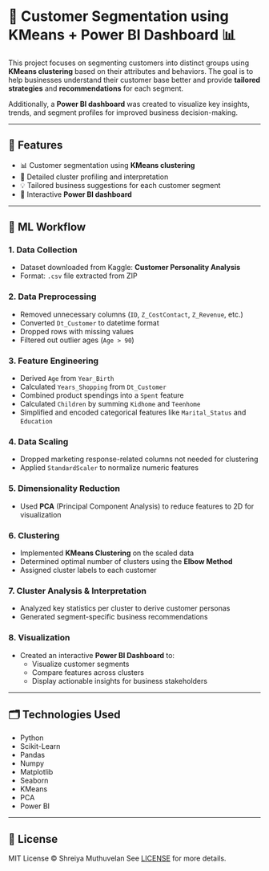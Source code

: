 # 🧠 Customer Segmentation using KMeans + Power BI Dashboard 📊

This project focuses on segmenting customers into distinct groups using **KMeans clustering** based on their attributes and behaviors. The goal is to help businesses understand their customer base better and provide **tailored strategies** and **recommendations** for each segment.

Additionally, a **Power BI dashboard** was created to visualize key insights, trends, and segment profiles for improved business decision-making.

---

## 📌 Features
  
- 📊 Customer segmentation using **KMeans clustering**  
- 🧩 Detailed cluster profiling and interpretation  
- 💡 Tailored business suggestions for each customer segment  
- 🧠 Interactive **Power BI dashboard** 

---

## 🧠 ML Workflow


### 1. Data Collection
- Dataset downloaded from Kaggle: **Customer Personality Analysis**
- Format: `.csv` file extracted from ZIP

### 2. Data Preprocessing
- Removed unnecessary columns (`ID`, `Z_CostContact`, `Z_Revenue`, etc.)
- Converted `Dt_Customer` to datetime format
- Dropped rows with missing values
- Filtered out outlier ages (`Age > 90`)

### 3. Feature Engineering
- Derived `Age` from `Year_Birth`
- Calculated `Years_Shopping` from `Dt_Customer`
- Combined product spendings into a `Spent` feature
- Calculated `Children` by summing `Kidhome` and `Teenhome`
- Simplified and encoded categorical features like `Marital_Status` and `Education`

### 4. Data Scaling
- Dropped marketing response-related columns not needed for clustering
- Applied `StandardScaler` to normalize numeric features

### 5. Dimensionality Reduction
- Used **PCA** (Principal Component Analysis) to reduce features to 2D for visualization

### 6. Clustering
- Implemented **KMeans Clustering** on the scaled data
- Determined optimal number of clusters using the **Elbow Method**
- Assigned cluster labels to each customer

### 7. Cluster Analysis & Interpretation
- Analyzed key statistics per cluster to derive customer personas
- Generated segment-specific business recommendations

### 8. Visualization
- Created an interactive **Power BI Dashboard** to:
  - Visualize customer segments
  - Compare features across clusters
  - Display actionable insights for business stakeholders

---

## 🗂️ Technologies Used
- Python
- Scikit-Learn
- Pandas
- Numpy
- Matplotlib
- Seaborn
- KMeans
- PCA
- Power BI

---
## 🪪 License
MIT License © Shreiya Muthuvelan See [LICENSE](LICENSE) for more details.
